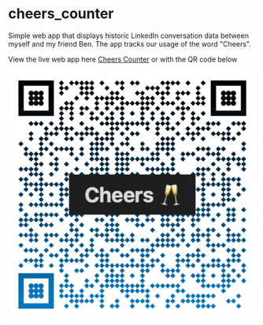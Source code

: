 # cheers_counter
Simple web app that displays historic LinkedIn conversation data between myself and my friend Ben. The app tracks our usage of the word "Cheers".

View the live web app here [Cheers Counter](https://share.streamlit.io/jlifferth/cheers_counter/main/main.py) or with the QR code below

![](assets/qr-code-2.png)
